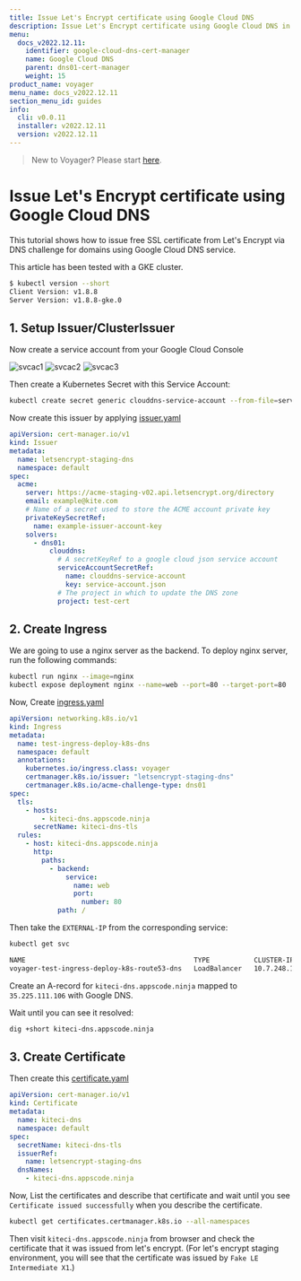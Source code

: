 ```yaml
---
title: Issue Let's Encrypt certificate using Google Cloud DNS
description: Issue Let's Encrypt certificate using Google Cloud DNS in Kubernetes
menu:
  docs_v2022.12.11:
    identifier: google-cloud-dns-cert-manager
    name: Google Cloud DNS
    parent: dns01-cert-manager
    weight: 15
product_name: voyager
menu_name: docs_v2022.12.11
section_menu_id: guides
info:
  cli: v0.0.11
  installer: v2022.12.11
  version: v2022.12.11
---
```


> New to Voyager? Please start [here](/docs/v2022.12.11/concepts/overview).

# Issue Let's Encrypt certificate using Google Cloud DNS

This tutorial shows how to issue free SSL certificate from Let's Encrypt via DNS challenge for domains using Google Cloud DNS service.

This article has been tested with a GKE cluster.

```bash
$ kubectl version --short
Client Version: v1.8.8
Server Version: v1.8.8-gke.0
```

## 1. Setup Issuer/ClusterIssuer

Now create a service account from your Google Cloud Console

![svcac1](/docs/v2022.12.11/images/cert-manager/google_dns/svcac1.png)
![svcac2](/docs/v2022.12.11/images/cert-manager/google_dns/svcac2.png)
![svcac3](/docs/v2022.12.11/images/cert-manager/google_dns/svcac3.png)

Then create a Kubernetes Secret with this Service Account:

```bash
kubectl create secret generic clouddns-service-account --from-file=service-account.json=<path-to-json-file>
```

Now create this issuer by applying [issuer.yaml](/docs/v2022.12.11/examples/cert-manager/google_cloud/issuer.yaml)

```yaml
apiVersion: cert-manager.io/v1
kind: Issuer
metadata:
  name: letsencrypt-staging-dns
  namespace: default
spec:
  acme:
    server: https://acme-staging-v02.api.letsencrypt.org/directory
    email: example@kite.com
    # Name of a secret used to store the ACME account private key
    privateKeySecretRef:
      name: example-issuer-account-key
    solvers:
      - dns01:
          clouddns:
            # A secretKeyRef to a google cloud json service account
            serviceAccountSecretRef:
              name: clouddns-service-account
              key: service-account.json
            # The project in which to update the DNS zone
            project: test-cert
```

## 2. Create Ingress

We are going to use a nginx server as the backend. To deploy nginx server, run the following commands:

```bash
kubectl run nginx --image=nginx
kubectl expose deployment nginx --name=web --port=80 --target-port=80
```

Now, Create [ingress.yaml](/docs/v2022.12.11/examples/cert-manager/google_cloud/ingress.yaml)

```yaml
apiVersion: networking.k8s.io/v1
kind: Ingress
metadata:
  name: test-ingress-deploy-k8s-dns
  namespace: default
  annotations:
    kubernetes.io/ingress.class: voyager
    certmanager.k8s.io/issuer: "letsencrypt-staging-dns"
    certmanager.k8s.io/acme-challenge-type: dns01
spec:
  tls:
    - hosts:
        - kiteci-dns.appscode.ninja
      secretName: kiteci-dns-tls
  rules:
    - host: kiteci-dns.appscode.ninja
      http:
        paths:
          - backend:
              service:
                name: web
                port:
                  number: 80
            path: /
```

Then take the `EXTERNAL-IP` from the corresponding service:

```bash
kubectl get svc
```

```bash
NAME                                          TYPE           CLUSTER-IP     EXTERNAL-IP       PORT(S)                      AGE
voyager-test-ingress-deploy-k8s-route53-dns   LoadBalancer   10.7.248.189   35.225.111.106    443:30713/TCP,80:31137/TCP   21m
```

Create an A-record for `kiteci-dns.appscode.ninja` mapped to `35.225.111.106` with Google DNS.

Wait until you can see it resolved:

```bash
dig +short kiteci-dns.appscode.ninja
```

## 3. Create Certificate

Then create this [certificate.yaml](/docs/v2022.12.11/examples/cert-manager/google_cloud/certificate.yaml)

```yaml
apiVersion: cert-manager.io/v1
kind: Certificate
metadata:
  name: kiteci-dns
  namespace: default
spec:
  secretName: kiteci-dns-tls
  issuerRef:
    name: letsencrypt-staging-dns
  dnsNames:
    - kiteci-dns.appscode.ninja
```

Now, List the certificates and describe that certificate and wait until you see `Certificate issued successfully` when you describe the certificate.

```bash
kubectl get certificates.certmanager.k8s.io --all-namespaces
```

Then visit `kiteci-dns.appscode.ninja` from browser and check the certificate that it was issued from let's encrypt. (For let's encrypt staging environment, you will see that the certificate was issued by `Fake LE Intermediate X1`.)
